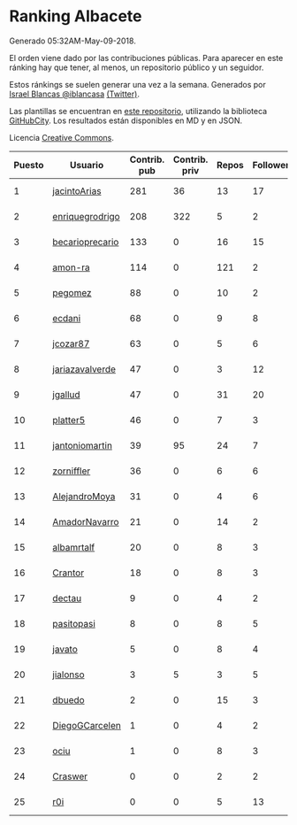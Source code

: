 # Ranking Albacete

Generado 05:32AM-May-09-2018.

El orden viene dado por las contribuciones públicas. Para aparecer en este ránking hay que tener, al menos, un repositorio público y un seguidor.

Estos ránkings se suelen generar una vez a la semana. Generados por [Israel Blancas @iblancasa](https://github.com/iblancasa/) [(Twitter)](https://twitter.com/iblancasa).

Las plantillas se encuentran en [este repositorio](https://github.com/iblancasa/GH-Spanish-Ranking), utilizando la biblioteca [GitHubCity](https://github.com/iblancasa/GitHubCity). Los resultados están disponibles en MD y en JSON.

Licencia [Creative Commons](https://creativecommons.org/licenses/by/4.0/).

| Puesto   |  Usuario  | Contrib. pub | Contrib. priv |Repos| Followers | Desde |  Avatar  |
|----------|-----------|--------------|---------------|-----|-----------|-------|----------|
|1|[jacintoArias](https://github.com/jacintoArias)|281|36|13|17|2014-05-07|![jacintoArias](https://avatars2.githubusercontent.com/u/7511199)|
|2|[enriquegrodrigo](https://github.com/enriquegrodrigo)|208|322|5|2|2014-01-17|![enriquegrodrigo](https://avatars1.githubusercontent.com/u/6427231)|
|3|[becarioprecario](https://github.com/becarioprecario)|133|0|16|15|2014-04-20|![becarioprecario](https://avatars3.githubusercontent.com/u/7356250)|
|4|[amon-ra](https://github.com/amon-ra)|114|0|121|2|2011-09-14|![amon-ra](https://avatars1.githubusercontent.com/u/1049676)|
|5|[pegomez](https://github.com/pegomez)|88|0|10|2|2015-05-02|![pegomez](https://avatars1.githubusercontent.com/u/12213624)|
|6|[ecdani](https://github.com/ecdani)|68|0|9|8|2013-04-20|![ecdani](https://avatars1.githubusercontent.com/u/4211293)|
|7|[jcozar87](https://github.com/jcozar87)|63|0|5|6|2014-11-12|![jcozar87](https://avatars2.githubusercontent.com/u/9693217)|
|8|[jariazavalverde](https://github.com/jariazavalverde)|47|0|3|12|2013-07-20|![jariazavalverde](https://avatars2.githubusercontent.com/u/5055295)|
|9|[jgallud](https://github.com/jgallud)|47|0|31|20|2013-09-02|![jgallud](https://avatars3.githubusercontent.com/u/5364288)|
|10|[platter5](https://github.com/platter5)|46|0|7|3|2017-06-13|![platter5](https://avatars2.githubusercontent.com/u/29403333)|
|11|[jantoniomartin](https://github.com/jantoniomartin)|39|95|24|7|2010-10-14|![jantoniomartin](https://avatars2.githubusercontent.com/u/439759)|
|12|[zorniffler](https://github.com/zorniffler)|36|0|6|6|2016-06-09|![zorniffler](https://avatars2.githubusercontent.com/u/19843718)|
|13|[AlejandroMoya](https://github.com/AlejandroMoya)|31|0|4|6|2016-10-11|![AlejandroMoya](https://avatars0.githubusercontent.com/u/22762732)|
|14|[AmadorNavarro](https://github.com/AmadorNavarro)|21|0|14|2|2012-11-12|![AmadorNavarro](https://avatars0.githubusercontent.com/u/2777799)|
|15|[albamrtalf](https://github.com/albamrtalf)|20|0|8|3|2015-11-30|![albamrtalf](https://avatars1.githubusercontent.com/u/16081055)|
|16|[Crantor](https://github.com/Crantor)|18|0|8|3|2015-10-11|![Crantor](https://avatars0.githubusercontent.com/u/15078416)|
|17|[dectau](https://github.com/dectau)|9|0|4|2|2018-04-16|![dectau](https://avatars2.githubusercontent.com/u/38426192)|
|18|[pasitopasi](https://github.com/pasitopasi)|8|0|8|5|2017-02-27|![pasitopasi](https://avatars2.githubusercontent.com/u/26058363)|
|19|[javato](https://github.com/javato)|5|0|8|4|2014-09-21|![javato](https://avatars1.githubusercontent.com/u/8853295)|
|20|[jialonso](https://github.com/jialonso)|3|5|3|5|2014-10-12|![jialonso](https://avatars0.githubusercontent.com/u/9167780)|
|21|[dbuedo](https://github.com/dbuedo)|2|0|15|3|2013-08-17|![dbuedo](https://avatars2.githubusercontent.com/u/5249948)|
|22|[DiegoGCarcelen](https://github.com/DiegoGCarcelen)|1|0|4|2|2014-09-23|![DiegoGCarcelen](https://avatars2.githubusercontent.com/u/8877650)|
|23|[ociu](https://github.com/ociu)|1|0|8|3|2013-04-17|![ociu](https://avatars0.githubusercontent.com/u/4182785)|
|24|[Craswer](https://github.com/Craswer)|0|0|2|2|2011-05-21|![Craswer](https://avatars1.githubusercontent.com/u/802508)|
|25|[r0i](https://github.com/r0i)|0|0|5|13|2013-09-14|![r0i](https://avatars1.githubusercontent.com/u/5457573)|
